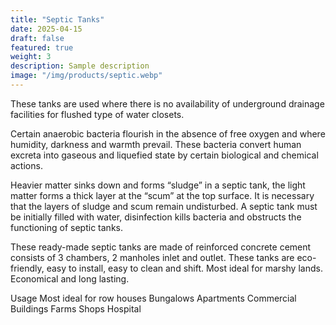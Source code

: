 ```yaml
---
title: "Septic Tanks"
date: 2025-04-15
draft: false
featured: true
weight: 3
description: Sample description
image: "/img/products/septic.webp"
---
```


These tanks are used where there is no availability of underground drainage facilities for flushed type of water closets.

Certain anaerobic bacteria flourish in the absence of free oxygen and where humidity, darkness and warmth prevail. These bacteria convert human excreta into gaseous and liquefied state by certain biological and chemical actions.

Heavier matter sinks down and forms “sludge” in a septic tank, the light matter forms a thick layer at the “scum” at the top surface. It is necessary that the layers of sludge and scum remain undisturbed. A septic tank must be initially filled with water, disinfection kills bacteria and obstructs the functioning of septic tanks.

These ready-made septic tanks are made of reinforced concrete cement consists of 3 chambers, 2 manholes inlet and outlet. These tanks are eco-friendly, easy to install, easy to clean and shift. Most ideal for marshy lands. Economical and long lasting.

Usage
Most ideal for row houses
Bungalows
Apartments
Commercial
Buildings
Farms
Shops
Hospital
